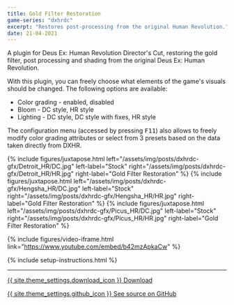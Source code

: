 ```yaml
---
title: Gold Filter Restoration
game-series: "dxhrdc"
excerpt: "Restores post-processing from the original Human Revolution."
date: 21-04-2021
---
```


A plugin for Deus Ex: Human Revolution Director's Cut, restoring the gold filter, post processing and shading from the original Deus Ex: Human Revolution.

With this plugin, you can freely choose what elements of the game's visuals should be changed. The following options are available:

* Color grading - enabled, disabled
* Bloom - DC style, HR style
* Lighting - DC style, DC style with fixes, HR style

The configuration menu (accessed by pressing <kbd>F11</kbd>) also allows to freely modify color grading attributes or select from 3 presets based on the data taken directly from DXHR.

{% include figures/juxtapose.html left="/assets/img/posts/dxhrdc-gfx/Detroit_HR/DC.jpg" left-label="Stock"
                right="/assets/img/posts/dxhrdc-gfx/Detroit_HR/HR.jpg" right-label="Gold Filter Restoration" %}
{% include figures/juxtapose.html left="/assets/img/posts/dxhrdc-gfx/Hengsha_HR/DC.jpg" left-label="Stock"
                right="/assets/img/posts/dxhrdc-gfx/Hengsha_HR/HR.jpg" right-label="Gold Filter Restoration" %}
{% include figures/juxtapose.html left="/assets/img/posts/dxhrdc-gfx/Picus_HR/DC.jpg" left-label="Stock"
                right="/assets/img/posts/dxhrdc-gfx/Picus_HR/HR.jpg" right-label="Gold Filter Restoration" %}

{% include figures/video-iframe.html link="https://www.youtube.com/embed/b42mzApkaCw" %}

{% include setup-instructions.html %}

***

<a href="https://github.com/CookiePLMonster/DXHRDC-GFX/releases/latest/download/DXHRDC-GFX.zip" class="button">{{ site.theme_settings.download_icon }} Download</a>

<a href="https://github.com/CookiePLMonster/DXHRDC-GFX" class="button github" target="_blank">{{ site.theme_settings.github_icon }} See source on GitHub</a>